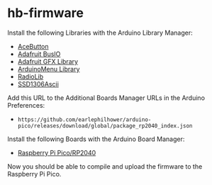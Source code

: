 # hb-firmware

Install the following Libraries with the Arduino Library Manager:
- [AceButton](https://github.com/bxparks/AceButton)
- [Adafruit BusIO](https://github.com/adafruit/Adafruit_BusIO)
- [Adafruit GFX Library](https://github.com/adafruit/Adafruit-GFX-Library)
- [ArduinoMenu Library](https://github.com/neu-rah/ArduinoMenu)
- [RadioLib](https://github.com/jgromes/RadioLib)
- [SSD1306Ascii](https://github.com/greiman/SSD1306Ascii)

Add this URL to the Additional Boards Manager URLs in the Arduino Preferences:
- `https://github.com/earlephilhower/arduino-pico/releases/download/global/package_rp2040_index.json`

Install the following Boards with the Arduino Board Manager:
- [Raspberry Pi Pico/RP2040](https://github.com/earlephilhower/arduino-pico)

Now you should be able to compile and upload the firmware to the Raspberry Pi Pico.